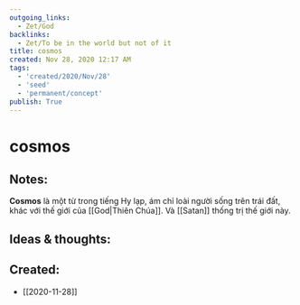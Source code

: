 ```yaml
---
outgoing_links:
  - Zet/God
backlinks:
  - Zet/To be in the world but not of it
title: cosmos
created: Nov 28, 2020 12:17 AM
tags:
  - 'created/2020/Nov/28'
  - 'seed'
  - 'permanent/concept'
publish: True
---
```

# cosmos

## Notes:
**Cosmos** là một từ trong tiếng Hy lạp, ám chỉ loài người sống trên trái đất, khác với thế giới của [[God|Thiên Chúa]]. Và [[Satan]] thống trị thế giới này.

## Ideas & thoughts:

## Created:
- [[2020-11-28]]
